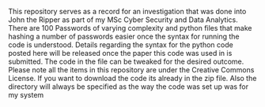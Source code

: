 This repository serves as a record for an investigation that was done into John the Ripper as part of my MSc Cyber Security and Data Analytics. There are 100 Passwords of varying complexity and python files that make hashing a number of passwords easier once the syntax for running the code is understood. Details regarding the syntax for the python code posted here will be released once
the paper this code was used in is submitted. The code in the file can be tweaked for the desired outcome. Please note all the items in this repository are under the Creative Commons License. If you want to download the code its already in the zip file. Also the directory will always be specified as the way the code was set up was for my system
